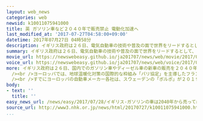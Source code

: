 ```yaml
---
layout: web_news
categories: web
newsid: k10011075941000
title: 英 ガソリン車など２０４０年で販売禁止 電動化加速へ
last_modified_at: '2017-07-27T04:58:00+09:00'
datetime: 2017年07月27日 04時58分
description: イギリス政府は２６日、電気自動車の技術や普及の面で世界をリードするとして、ガソリン車やディーゼル車の販売を２０４０年以降、禁止すると発表しました。ヨーロッパではフランス政府も同じような措置を決めていて、環境規制の強化を背景に「車の電動化」の流れが今後さらに加速しそうです。
summary: イギリス政府は２６日、電気自動車の技術や普及の面で世界をリードするとして、ガソリン車やディーゼル車の販売を２０４０年以降、禁止すると発表しました。ヨーロッパではフランス政府も同じような措置を決めていて、環境規制の強化を背景に「車の電動化」の流れが今後さらに加速しそうです。
movie_url: https://newswebeasy.github.io/ja201707/news/web/movie/2017/07/28/k10011075941000.mp4
voice_url: https://newswebeasy.github.io/ja201707/news/web/voice/2017/07/28/k10011075941000.mp3
more: イギリス政府は２６日、国内でのガソリン車やディーゼル車の新車の販売を２０４０年までで終わらせ、それ以降は禁止すると発表しました。イギリス各地で深刻になっている大気汚染対策の一環として決めたもので、イギリス政府は電気自動車の技術や普及の面で世界をリードしたいとしています。<br
  /><br />ヨーロッパでは、地球温暖化対策の国際的な枠組み「パリ協定」を主導したフランスが今月、同じようにガソリン車やディーゼル車の新車の販売を２０４０年までに禁止すると発表していて、車に対する環境規制を一段と強化する動きが相次いでいます。<br
  /><br />すでにヨーロッパの自動車メーカー各社は、スウェーデンの「ボルボ」が２０１９年以降すべての車種を電気自動車やハイブリッド車にすると今月初めに発表したほか、ドイツの「ＢＭＷ」も傘下のブランドのすべてのモデルに電気自動車などを設ける方針を明らかにしており、環境規制の強化を背景に「車の電動化」の流れが今後さらに加速しそうです。
body:
- text: ''
  title: ''
easy_news_url: /news/easy/2017/07/28/イギリス-ガソリンの車は2040年から売ってはいけない/
source_url: http://www3.nhk.or.jp/news/html/20170727/k10011075941000.html
...
```

